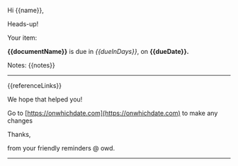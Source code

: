 Hi {{name}},

Heads-up!

Your item:

**{{documentName}}** is due in _{{dueInDays}}_, on **{{dueDate}}.**

Notes: {{notes}}

---

{{referenceLinks}}

We hope that helped you!

Go to [https://onwhichdate.com](https://onwhichdate.com) to make any changes

Thanks,

from your friendly reminders @ owd.

---
